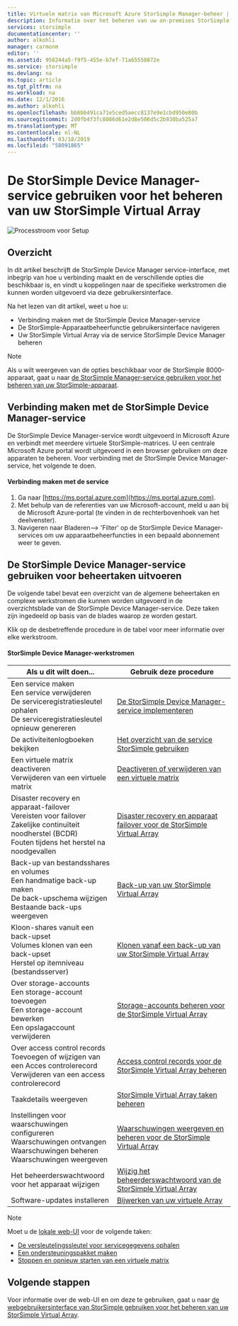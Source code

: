 ```yaml
---
title: Virtuele matrix van Microsoft Azure StorSimple Manager-beheer | Microsoft Docs
description: Informatie over het beheren van uw on-premises StorSimple Virtual Array met behulp van de StorSimple Device Manager-service in Azure portal.
services: storsimple
documentationcenter: ''
author: alkohli
manager: carmonm
editor: ''
ms.assetid: 958244a5-f9f5-455e-b7ef-71a65558872e
ms.service: storsimple
ms.devlang: na
ms.topic: article
ms.tgt_pltfrm: na
ms.workload: na
ms.date: 12/1/2016
ms.author: alkohli
ms.openlocfilehash: bb6bb491ca71e5ced5aecc8137e9e1cbd950e80b
ms.sourcegitcommit: 2d0fb4f3fc8086d61e2d8e506d5c2b930ba525a7
ms.translationtype: MT
ms.contentlocale: nl-NL
ms.lasthandoff: 03/18/2019
ms.locfileid: "58091865"
---
```

# <a name="use-the-storsimple-device-manager-service-to-administer-your-storsimple-virtual-array"></a>De StorSimple Device Manager-service gebruiken voor het beheren van uw StorSimple Virtual Array
![Processtroom voor Setup](./media/storsimple-virtual-array-manager-service-administration/manage4.png)

## <a name="overview"></a>Overzicht
In dit artikel beschrijft de StorSimple Device Manager service-interface, met inbegrip van hoe u verbinding maakt en de verschillende opties die beschikbaar is, en vindt u koppelingen naar de specifieke werkstromen die kunnen worden uitgevoerd via deze gebruikersinterface.

Na het lezen van dit artikel, weet u hoe u:

* Verbinding maken met de StorSimple Device Manager-service
* De StorSimple-Apparaatbeheerfunctie gebruikersinterface navigeren
* Uw StorSimple Virtual Array via de service StorSimple Device Manager beheren

> [!NOTE]
> Als u wilt weergeven van de opties beschikbaar voor de StorSimple 8000-apparaat, gaat u naar [de StorSimple Manager-service gebruiken voor het beheren van uw StorSimple-apparaat](storsimple-manager-service-administration.md).
> 
> 

## <a name="connect-to-the-storsimple-device-manager-service"></a>Verbinding maken met de StorSimple Device Manager-service
De StorSimple Device Manager-service wordt uitgevoerd in Microsoft Azure en verbindt met meerdere virtuele StorSimple-matrices. U een centrale Microsoft Azure portal wordt uitgevoerd in een browser gebruiken om deze apparaten te beheren. Voor verbinding met de StorSimple Device Manager-service, het volgende te doen.

#### <a name="to-connect-to-the-service"></a>Verbinding maken met de service
1. Ga naar [https://ms.portal.azure.com](https://ms.portal.azure.com).
2. Met behulp van de referenties van uw Microsoft-account, meld u aan bij de Microsoft Azure-portal (te vinden in de rechterbovenhoek van het deelvenster).
3. Navigeren naar Bladeren--> 'Filter' op de StorSimple Device Manager-services om uw apparaatbeheerfuncties in een bepaald abonnement weer te geven.

## <a name="use-the-storsimple-device-manager-service-to-perform-management-tasks"></a>De StorSimple Device Manager-service gebruiken voor beheertaken uitvoeren
De volgende tabel bevat een overzicht van de algemene beheertaken en complexe werkstromen die kunnen worden uitgevoerd in de overzichtsblade van de StorSimple Device Manager-service. Deze taken zijn ingedeeld op basis van de blades waarop ze worden gestart.

Klik op de desbetreffende procedure in de tabel voor meer informatie over elke werkstroom.

#### <a name="storsimple-device-manager-workflows"></a>StorSimple Device Manager-werkstromen
| Als u dit wilt doen... | Gebruik deze procedure |
| --- | --- |
| Een service maken</br>Een service verwijderen</br>De serviceregistratiesleutel ophalen</br>De serviceregistratiesleutel opnieuw genereren |[De StorSimple Device Manager-service implementeren](storsimple-virtual-array-manage-service.md) |
| De activiteitenlogboeken bekijken |[Het overzicht van de service StorSimple gebruiken](storsimple-virtual-array-service-summary.md) |
| Een virtuele matrix deactiveren</br>Verwijderen van een virtuele matrix |[Deactiveren of verwijderen van een virtuele matrix](storsimple-virtual-array-deactivate-and-delete-device.md) |
| Disaster recovery en apparaat-failover</br>Vereisten voor failover</br>Zakelijke continuïteit noodherstel (BCDR)</br>Fouten tijdens het herstel na noodgevallen |[Disaster recovery en apparaat failover voor de StorSimple Virtual Array](storsimple-virtual-array-failover-dr.md) |
| Back-up van bestandsshares en volumes</br>Een handmatige back-up maken</br>De back-upschema wijzigen</br>Bestaande back-ups weergeven |[Back-up van uw StorSimple Virtual Array](storsimple-virtual-array-backup.md) |
| Kloon-shares vanuit een back-upset</br>Volumes klonen van een back-upset</br>Herstel op itemniveau (bestandsserver) |[Klonen vanaf een back-up van uw StorSimple Virtual Array](storsimple-virtual-array-clone.md) |
| Over storage-accounts</br>Een storage-account toevoegen</br>Een storage-account bewerken</br>Een opslagaccount verwijderen |[Storage-accounts beheren voor de StorSimple Virtual Array](storsimple-virtual-array-manage-storage-accounts.md) |
| Over access control records</br>Toevoegen of wijzigen van een Acces controlerecord </br>Verwijderen van een access controlerecord |[Access control records voor de StorSimple Virtual Array beheren](storsimple-virtual-array-manage-acrs.md) |
| Taakdetails weergeven |[StorSimple Virtual Array taken beheren](storsimple-virtual-array-manage-jobs.md) |
| Instellingen voor waarschuwingen configureren</br>Waarschuwingen ontvangen</br>Waarschuwingen beheren</br>Waarschuwingen weergeven |[Waarschuwingen weergeven en beheren voor de StorSimple Virtual Array](storsimple-virtual-array-manage-alerts.md) |
| Het beheerderswachtwoord voor het apparaat wijzigen |[Wijzig het beheerderswachtwoord van de StorSimple Virtual Array](storsimple-virtual-array-change-device-admin-password.md) |
| Software-updates installeren |[Bijwerken van uw virtuele Array](storsimple-virtual-array-install-update.md) |

> [!NOTE]
> Moet u de [lokale web-UI](storsimple-ova-web-ui-admin.md) voor de volgende taken:
> 
> * [De versleutelingssleutel voor servicegegevens ophalen](storsimple-ova-web-ui-admin.md#get-the-service-data-encryption-key)
> * [Een ondersteuningspakket maken](storsimple-ova-web-ui-admin.md#generate-a-log-package)
> * [Stoppen en opnieuw starten van een virtuele matrix](storsimple-ova-web-ui-admin.md#shut-down-and-restart-your-device)
> 
> 

## <a name="next-steps"></a>Volgende stappen
Voor informatie over de web-UI en om deze te gebruiken, gaat u naar [de webgebruikersinterface van StorSimple gebruiken voor het beheren van uw StorSimple Virtual Array](storsimple-ova-web-ui-admin.md).

